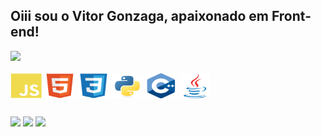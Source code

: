 ## Oiii sou o Vitor Gonzaga, apaixonado em Front-end!

<img height="180em" src="https://github-readme-stats.vercel.app/api/top-langs/?username=Torress01&layout=compact&theme=dracula"/>

<div style="display: inline_block"><br>
  <img align="center" alt="Rafa-Js" height="40" width="50" src="https://raw.githubusercontent.com/devicons/devicon/master/icons/javascript/javascript-plain.svg">
  <img align="center" alt="Rafa-HTML" height="40" width="50" src="https://raw.githubusercontent.com/devicons/devicon/master/icons/html5/html5-original.svg">
  <img align="center" alt="Rafa-CSS" height="40" width="50" src="https://raw.githubusercontent.com/devicons/devicon/master/icons/css3/css3-original.svg">
  <img align="center" alt="Rafa-Python" height="40" width="50" src="https://raw.githubusercontent.com/devicons/devicon/master/icons/python/python-original.svg">
  <img align="center" alt="Rafa-Csharp" height="40" width="50" src="https://raw.githubusercontent.com/devicons/devicon/master/icons/cplusplus/cplusplus-original.svg">
  <img align="center" alt="Rafa-Csharp" height="40" width="50" src="https://raw.githubusercontent.com/devicons/devicon/master/icons/java/java-original.svg">
</div>
  
  ##
 
<div> 
  <a href="https://instagram.com/vitor.gonzagaa" target="_blank"><img src="https://img.shields.io/badge/-Instagram-%23E4405F?style=for-the-badge&logo=instagram&logoColor=white" target="_blank"></a>
  <a href = "mailto:vitor.torres@geb.inatel.br"><img src="https://img.shields.io/badge/Microsoft_Outlook-0078D4?style=for-the-badge&logo=microsoft-outlook&logoColor=white" target="_blank"></a>
  <a href="https://www.linkedin.com/in/vitorgonzaga1" target="_blank"><img src="https://img.shields.io/badge/-LinkedIn-%230077B5?style=for-the-badge&logo=linkedin&logoColor=white" target="_blank"></a> 
  
</div>
